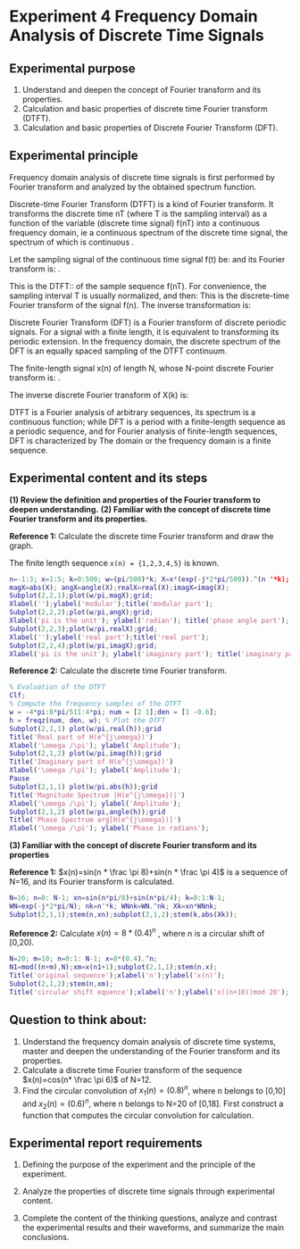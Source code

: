 # Experiment 4 Frequency Domain Analysis of Discrete Time Signals

## Experimental purpose

1. Understand and deepen the concept of Fourier transform and its properties.
2. Calculation and basic properties of discrete time Fourier transform (DTFT).
3. Calculation and basic properties of Discrete Fourier Transform (DFT).

## Experimental principle

Frequency domain analysis of discrete time signals is first performed by Fourier transform and analyzed by the obtained spectrum function.

Discrete-time Fourier Transform (DTFT) is a kind of Fourier transform. It transforms the discrete time nT (where T is the sampling interval) as a function of the variable (discrete time signal) f(nT) into a continuous frequency domain, ie a continuous spectrum of the discrete time signal, the spectrum of which is continuous .

Let the sampling signal of the continuous time signal f(t) be: and its Fourier transform is: .

This is the DTFT:: of the sample sequence f(nT). For convenience, the sampling interval T is usually normalized, and then: This is the discrete-time Fourier transform of the signal f(n). The inverse transformation is:

 Discrete Fourier Transform (DFT) is a Fourier transform of discrete periodic signals. For a signal with a finite length, it is equivalent to transforming its periodic extension. In the frequency domain, the discrete spectrum of the DFT is an equally spaced sampling of the DTFT continuum.

The finite-length signal x(n) of length N, whose N-point discrete Fourier transform is: .

The inverse discrete Fourier transform of X(k) is:

DTFT is a Fourier analysis of arbitrary sequences, its spectrum is a continuous function; while DFT is a period with a finite-length sequence as a periodic sequence, and for Fourier analysis of finite-length sequences, DFT is characterized by The domain or the frequency domain is a finite sequence.

## Experimental content and its steps

**(1) Review the definition and properties of the Fourier transform to deepen understanding.**
**(2) Familiar with the concept of discrete time Fourier transform and its properties.**

**Reference 1:** Calculate the discrete time Fourier transform and draw the graph.

The finite length sequence `x(n) = {1,2,3,4,5}` is known.

```matlab
n=-1:3; x=1:5; k=0:500; w=(pi/500)*k; X=x*(exp(-j*2*pi/500)).^(n '*k);
magX=abs(X); angX=angle(X);realX=real(X);imagX=imag(X);
Subplot(2,2,1);plot(w/pi,magX);grid;
Xlabel('');ylabel('modular');title('modular part');
Subplot(2,2,2);plot(w/pi,angX);grid;
Xlabel('pi is the unit'); ylabel('radian'); title('phase angle part');
Subplot(2,2,3);plot(w/pi,realX);grid;
Xlabel('');ylabel('real part');title('real part');
Subplot(2,2,4);plot(w/pi,imagX);grid;
Xlabel('pi is the unit'); ylabel('imaginary part'); title('imaginary part');
```



**Reference 2:** Calculate the discrete time Fourier transform.

```matlab
% Evaluation of the DTFT
Clf;
% Compute the frequency samples of the DTFT
w = -4*pi:8*pi/511:4*pi; num = [2 1];den = [1 -0.6];
h = freqz(num, den, w); % Plot the DTFT
Subplot(2,1,1) plot(w/pi,real(h));grid
Title('Real part of H(e^{j\omega})')
Xlabel('\omega /\pi'); ylabel('Amplitude');
Subplot(2,1,2) plot(w/pi,imag(h));grid
Title('Imaginary part of H(e^{j\omega})')
Xlabel('\omega /\pi'); ylabel('Amplitude');
Pause
Subplot(2,1,1) plot(w/pi,abs(h));grid
Title('Magnitude Spectrum |H(e^{j\omega})|')
Xlabel('\omega /\pi'); ylabel('Amplitude');
Subplot(2,1,2) plot(w/pi,angle(h));grid
Title('Phase Spectrum arg[H(e^{j\omega})]')
Xlabel('\omega /\pi'); ylabel('Phase in radians');
```



**(3) Familiar with the concept of discrete Fourier transform and its properties**

**Reference 1:** $x(n)=sin(n * \frac \pi 8)+sin(n * \frac \pi 4)$ is a sequence of N=16, and its Fourier transform is calculated.

```matlab
N=16; n=0: N-1; xn=sin(n*pi/8)+sin(n*pi/4); k=0:1:N-1;
WN=exp(-j*2*pi/N); nk=n'*k; WNnk=WN.^nk; Xk=xn*WNnk;
Subplot(2,1,1);stem(n,xn);subplot(2,1,2);stem(k,abs(Xk));
```



 **Reference 2:** Calculate $x(n)=8*(0.4)^n$ , where n is a circular shift of [0,20).

```matlab
N=20; m=10; n=0:1: N-1; x=8*(0.4).^n;
N1=mod((n+m),N);xm=x(n1+1);subplot(2,1,1);stem(n,x);
Title('original sequence');xlabel('n');ylabel('x(n)');
Subplot(2,1,2);stem(n,xm);
Title('circular shift equence');xlabel('n');ylabel('x((n+10))mod 20');
```

## Question to think about:

1. Understand the frequency domain analysis of discrete time systems, master and deepen the understanding of the Fourier transform and its properties.
2. Calculate a discrete time Fourier transform of the sequence $x(n)=cos(n* \frac \pi 6)$ of N=12.
3. Find the circular convolution of $x_1(n)=(0.8)^n$, where n belongs to [0,10] and $x_2(n)=(0.6)^n$, where n belongs to N=20 of  [0,18]. First construct a function that computes the circular convolution for calculation.

## Experimental report requirements

1. Defining the purpose of the experiment and the principle of the experiment.

2. Analyze the properties of discrete time signals through experimental content.

3. Complete the content of the thinking questions, analyze and contrast the experimental results and their waveforms, and summarize the main conclusions.
